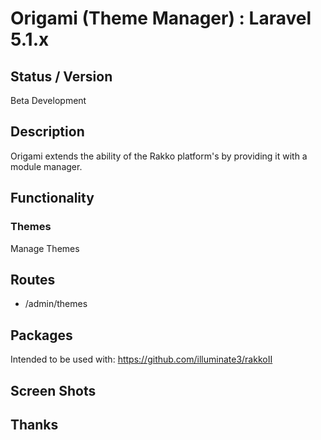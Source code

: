 # Origami (Theme Manager) : Laravel 5.1.x


## Status / Version

Beta Development


## Description
Origami extends the ability of the Rakko platform's by providing it with a module manager.


## Functionality


### Themes
Manage Themes


## Routes

* /admin/themes


## Packages

Intended to be used with:
https://github.com/illuminate3/rakkoII


## Screen Shots
## Thanks
